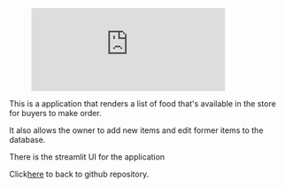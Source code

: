  <p>
<figure class="video_container">
  <iframe width="350" src="https://drive.google.com/file/d/1X9Pj2tmjvmlNbgYq5BF-vWlQExtJUH06/preview&start=1" frameborder="0" allowfullscreen="true"> </iframe>
</figure>
</p>
 
<p>This is a application that renders a list of food that's available in the store for buyers to make order.</p> 
<p>It also allows the owner to add new items and edit former items to the database.</p>
<p>There is the streamlit UI for the application</p>
<p>Click<a href='https://github.com/casdore/streamlit---fastapi---confectionery-application'>here</a> to back to github repository.</p>

